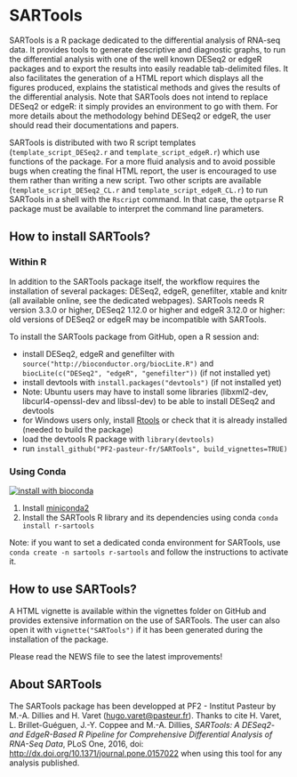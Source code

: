 SARTools
========

SARTools is a R package dedicated to the differential analysis of RNA-seq data. It provides tools to generate descriptive and diagnostic graphs, to run the differential analysis with one of the well known DESeq2 or edgeR packages and to export the results into easily readable tab-delimited files. It also facilitates the generation of a HTML report which displays all the figures produced, explains the statistical methods and gives the results of the differential analysis. Note that SARTools does not intend to replace DESeq2 or edgeR: it simply provides an environment to go with them. For more details about the methodology behind DESeq2 or edgeR, the user should read their documentations and papers.

SARTools is distributed with two R script templates (`template_script_DESeq2.r` and `template_script_edgeR.r`) which use functions of the package. For a more fluid analysis and to avoid possible bugs when creating the final HTML report, the user is encouraged to use them rather than writing a new script. Two other scripts are available (`template_script_DESeq2_CL.r` and `template_script_edgeR_CL.r`) to run SARTools in a shell with the `Rscript` command. In that case, the `optparse` R package must be available to interpret the command line parameters.

How to install SARTools?
------------------------

### Within R

In addition to the SARTools package itself, the workflow requires the installation of several packages: DESeq2, edgeR, genefilter, xtable and knitr (all available online, see the dedicated webpages). SARTools needs R version 3.3.0 or higher, DESeq2 1.12.0 or higher and edgeR 3.12.0 or higher: old versions of DESeq2 or edgeR may be incompatible with SARTools.

To install the SARTools package from GitHub, open a R session and:
- install DESeq2, edgeR and genefilter with `source("http://bioconductor.org/biocLite.R")` and `biocLite(c("DESeq2", "edgeR", "genefilter"))` (if not installed yet)
- install devtools with `install.packages("devtools")` (if not installed yet)
- Note: Ubuntu users may have to install some libraries (libxml2-dev, libcurl4-openssl-dev and libssl-dev) to be able to install DESeq2 and devtools
- for Windows users only, install [Rtools](https://cran.r-project.org/bin/windows/Rtools/) or check that it is already installed (needed to build the package)
- load the devtools R package with `library(devtools)`
- run `install_github("PF2-pasteur-fr/SARTools", build_vignettes=TRUE)`

### Using Conda

[![install with bioconda](https://img.shields.io/badge/install%20with-bioconda-brightgreen.svg?style=flat-square)](http://bioconda.github.io/recipes/r-sartools/README.html)

1. Install [miniconda2](http://conda.pydata.org/miniconda.html)
2. Install the SARTools R library and its dependencies using conda `conda install r-sartools`

Note: if you want to set a dedicated conda environment for SARTools, use `conda create -n sartools r-sartools` and follow the instructions to activate it.

How to use SARTools?
--------------------

A HTML vignette is available within the vignettes folder on GitHub and provides extensive information on the use of SARTools. The user can also open it with `vignette("SARTools")` if it has been generated during the installation of the package.

Please read the NEWS file to see the latest improvements!

About SARTools
--------------
The SARTools package has been developped at PF2 - Institut Pasteur by M.-A. Dillies and H. Varet (hugo.varet@pasteur.fr). Thanks to cite H. Varet, L. Brillet-Guéguen, J.-Y. Coppee and M.-A. Dillies, _SARTools: A DESeq2- and EdgeR-Based R Pipeline for Comprehensive Differential Analysis of RNA-Seq Data_, PLoS One, 2016, doi: http://dx.doi.org/10.1371/journal.pone.0157022 when using this tool for any analysis published.

